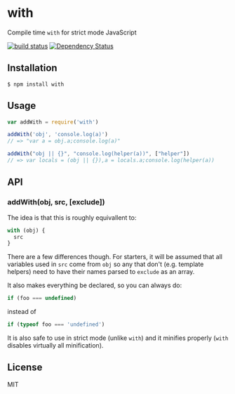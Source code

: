 # with

Compile time `with` for strict mode JavaScript

[![build status](https://secure.travis-ci.org/ForbesLindesay/with.png)](http://travis-ci.org/ForbesLindesay/with)
[![Dependency Status](https://gemnasium.com/ForbesLindesay/with.png)](https://gemnasium.com/ForbesLindesay/with)

## Installation

    $ npm install with

## Usage

```js
var addWith = require('with')

addWith('obj', 'console.log(a)')
// => "var a = obj.a;console.log(a)"

addWith("obj || {}", "console.log(helper(a))", ["helper"])
// => var locals = (obj || {}),a = locals.a;console.log(helper(a))
```

## API

### addWith(obj, src, [exclude])

The idea is that this is roughly equivallent to:

```js
with (obj) {
  src
}
```

There are a few differences though.  For starters, it will be assumed that all variables used in `src` come from `obj` so any that don't (e.g. template helpers) need to have their names parsed to `exclude` as an array.

It also makes everything be declared, so you can always do:

```js
if (foo === undefined)
```

instead of

```js
if (typeof foo === 'undefined')
```

It is also safe to use in strict mode (unlike `with`) and it minifies properly (`with` disables virtually all minification).

## License

  MIT